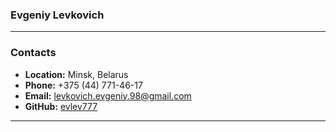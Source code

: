 ### Evgeniy Levkovich
___
### Contacts
* __Location:__ Minsk, Belarus
* __Phone:__ +375 (44) 771-46-17
* __Email:__ [levkovich.evgeniy.98@gmail.com](mailto:levkovich.evgeniy.98@gmail.com)
* __GitHub:__ [evlev777](https://github.com/evlev777)
___

